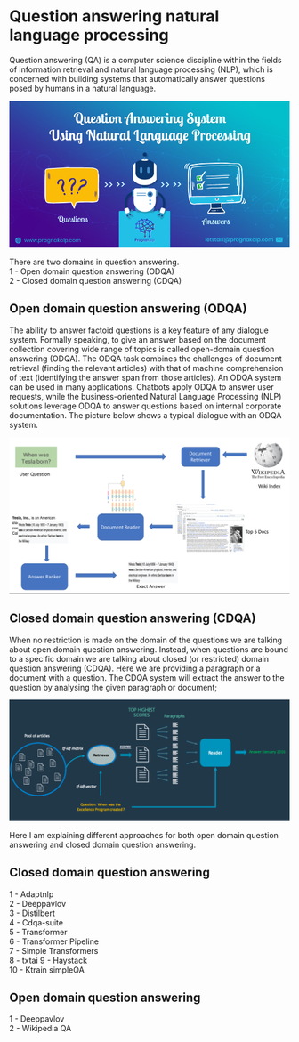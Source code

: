 # Question answering natural language processing

Question answering (QA) is a computer science discipline within the fields of information retrieval and natural language processing (NLP), which is concerned with building systems that automatically answer questions posed by humans in a natural language. 

![Alt text](output/qa.png?raw=true "Question answering")

There are two domains in question answering.  
1 - Open domain question answering  (ODQA)  
2 - Closed domain question answering (CDQA)  

## Open domain question answering  (ODQA)
The ability to answer factoid questions is a key feature of any dialogue system. Formally speaking, to give an answer based on the document collection covering wide range of topics is called open-domain question answering (ODQA). The ODQA task combines the challenges of document retrieval (finding the relevant articles) with that of machine comprehension of text (identifying the answer span from those articles). An ODQA system can be used in many applications. Chatbots apply ODQA to answer user requests, while the business-oriented Natural Language Processing (NLP) solutions leverage ODQA to answer questions based on internal corporate documentation. The picture below shows a typical dialogue with an ODQA system.

![Alt text](output/odqa.png?raw=true "Open domain question answering")

## Closed domain question answering (CDQA)
When no restriction is made on the domain of the questions we are talking about open domain question answering. Instead, when questions are bound to a specific domain we are talking about closed (or restricted) domain question answering (CDQA). Here we are providing a paragraph or a document with a question. The CDQA system will extract the answer to the question by analysing the given paragraph or document;

![Alt text](output/cdqa.png?raw=true "Closed domain question answering")

Here I am explaining different approaches for both open domain question answering and closed domain question answering.  

## Closed domain question answering
1 - Adaptnlp  
2 - Deeppavlov  
3 - Distilbert  
4 - Cdqa-suite  
5 - Transformer  
6 - Transformer Pipeline  
7 - Simple Transformers  
8 - txtai
9 - Haystack  
10 - Ktrain simpleQA  



## Open domain question answering
1 - Deeppavlov  
2 - Wikipedia QA  
	
